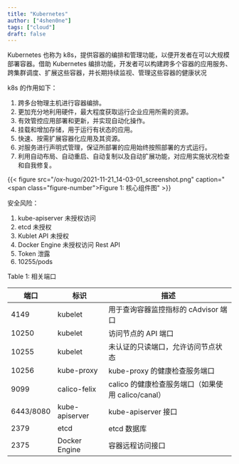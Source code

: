 ```yaml
---
title: "Kubernetes"
author: ["4shen0ne"]
tags: ["cloud"]
draft: false
---
```


Kubernetes 也称为 k8s，提供容器的编排和管理功能，以便开发者在可以大规模部署容器。借助 Kubernetes 编排功能，开发者可以构建跨多个容器的应用服务、跨集群调度、扩展这些容器，并长期持续监视、管理这些容器的健康状况

k8s 的作用如下：

1.  跨多台物理主机进行容器编排。
2.  更加充分地利用硬件，最大程度获取运行企业应用所需的资源。
3.  有效管控应用部署和更新，并实现自动化操作。
4.  挂载和增加存储，用于运行有状态的应用。
5.  快速、按需扩展容器化应用及其资源。
6.  对服务进行声明式管理，保证所部署的应用始终按照部署的方式运行。
7.  利用自动布局、自动重启、自动复制以及自动扩展功能，对应用实施状况检查和自我修复。

{{< figure src="/ox-hugo/2021-11-21_14-03-01_screenshot.png" caption="<span class=\"figure-number\">Figure 1: </span>核心组件图" >}}

安全风险：

1.  kube-apiserver 未授权访问
2.  etcd 未授权
3.  Kublet API 未授权
4.  Docker Engine 未授权访问 Rest API
5.  Token 泄露
6.  10255/pods

<div class="table-caption">
  <span class="table-number">Table 1:</span>
  相关端口
</div>

| 端口      | 标识           | 描述                                |
|---------|--------------|-----------------------------------|
| 4149      | kubelet        | 用于查询容器监控指标的 cAdvisor 端口 |
| 10250     | kubelet        | 访问节点的 API 端口                 |
| 10255     | kubelet        | 未认证的只读端口，允许访问节点状态  |
| 10256     | kube-proxy     | kube-proxy 的健康检查服务端口       |
| 9099      | calico-felix   | calico 的健康检查服务端口（如果使用 calico/canal） |
| 6443/8080 | kube-apiserver | kube-apiserver 接口                 |
| 2379      | etcd           | etcd 数据库                         |
| 2375      | Docker Engine  | 容器远程访问接口                    |
